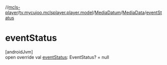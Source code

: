 //[mcls-player](../../../../index.md)/[tv.mycujoo.mclsplayer.player.model](../../index.md)/[MediaDatum](../index.md)/[MediaData](index.md)/[eventStatus](event-status.md)

# eventStatus

[androidJvm]\
open override val [eventStatus](event-status.md): EventStatus? = null
